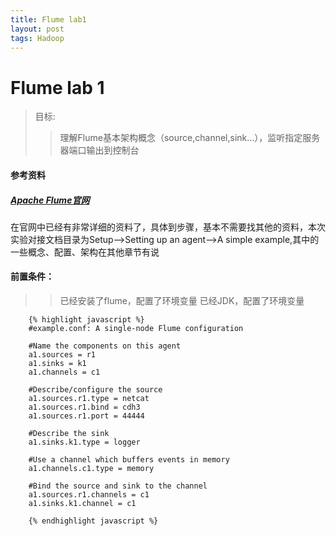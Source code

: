 ```yaml
---
title: Flume lab1
layout: post
tags: Hadoop
---
```

# Flume lab 1

> 目标:
> > 理解Flume基本架构概念（source,channel,sink...），监听指定服务器端口输出到控制台

#### 参考资料
##### [Apache Flume官网](http://flume.apache.org/FlumeUserGuide.html)

在官网中已经有非常详细的资料了，具体到步骤，基本不需要找其他的资料，本次实验对接文档目录为Setup-->Setting up an agent-->A simple example,其中的一些概念、配置、架构在其他章节有说

#### 前置条件：  
>> 已经安装了flume，配置了环境变量
>> 已经JDK，配置了环境变量

		{% highlight javascript %}
		#example.conf: A single-node Flume configuration
		
		#Name the components on this agent
		a1.sources = r1
		a1.sinks = k1
		a1.channels = c1
		
		#Describe/configure the source
		a1.sources.r1.type = netcat
		a1.sources.r1.bind = cdh3
		a1.sources.r1.port = 44444
		
		#Describe the sink
		a1.sinks.k1.type = logger
		
		#Use a channel which buffers events in memory
		a1.channels.c1.type = memory
		
		#Bind the source and sink to the channel
		a1.sources.r1.channels = c1
		a1.sinks.k1.channel = c1
			
		{% endhighlight javascript %}